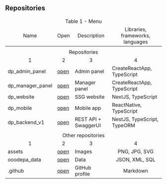 ## Repositories

<table>
  <thead>
    <tr>
      <td colspan="4" align="center">Table 1 - Menu</td>
    </tr>
    <tr>
      <td align="center">Name</td>
      <td align="center">Open</td>
      <td align="center">Description</td>
      <td align="center">Libraries, frameworks, languages</td>
    </tr>
  </thead>
  <tbody>
    <tr><td colspan="4"></td></tr>
    <tr>
      <td colspan="4" align="center">Repositories</td>
    </tr>
    <tr>
      <td align="center">1</td>
      <td align="center">2</td>
      <td align="center">3</td>
      <td align="center">4</td>
    </tr>
    <tr>
      <td>dp_admin_panel</td>
      <td><a href="https://github.com/ooodepa/dp_admin_panel">open</a></td>
      <td>Admin panel</td>
      <td>CreateReactApp, TypeScript</td>
    </tr>
    <tr>
      <td>dp_manager_panel</td>
      <td><a href="https://github.com/ooodepa/dp_manager_panel">open</a></td>
      <td>Manager panel</td>
      <td>CreateReactApp, TypeScript</td>
    </tr>
    <tr>
      <td>dp_website</td>
      <td><a href="https://github.com/ooodepa/dp_website">open</a></td>
      <td>SSG website</td>
      <td>NextJS, TypeScript</td>
    </tr>
    <tr>
      <td>dp_mobile</td>
      <td><a href="https://github.com/ooodepa/dp_mobile">open</a></td>
      <td>Mobile app</td>
      <td>ReactNative, TypeScript</td>
    </tr>
    <tr>
      <td>dp_backend_v1</td>
      <td><a href="https://github.com/ooodepa/dp_backend_v1">open</a></td>
      <td>REST API + SwaggerUI</td>
      <td>NestJS, TypeScript, TypeORM</td>
    </tr>
    <tr><td colspan="4"></td></tr>
    <tr>
      <td colspan="4" align="center">Other repositories</td>
    </tr>
    <tr>
      <td align="center">1</td>
      <td align="center">2</td>
      <td align="center">3</td>
      <td align="center">4</td>
    </tr>
    <tr>
      <td>assets</td>
      <td><a href="https://github.com/ooodepa/assets">open</a></td>
      <td>Images</td>
      <td align="center">PNG, JPG, SVG</td>
    </tr>
    <tr>
      <td>ooodepa_data</td>
      <td><a href="https://github.com/ooodepa/ooodepa_data">open</a></td>
      <td>Data</td>
      <td align="center">JSON, XML, SQL</td>
    </tr>
    <tr>
      <td>.github</td>
      <td><a href="https://github.com/ooodepa/.github">open</a></td>
      <td>GitHub profile</td>
      <td align="center">Markdown</td>
    </tr>
  </tbody>
</table>
